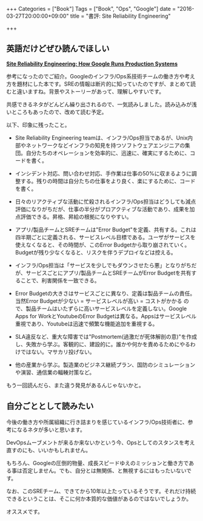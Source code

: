 +++
Categories = ["Book"]
Tags = ["Book", "Ops", "Google"]
date = "2016-03-27T20:00:00+09:00"
title = "書評: Site Reliability Engineering"

+++

## 英語だけどぜひ読んでほしい
**[Site Reliability Engineering: How Google Runs Production Systems](http://www.amazon.co.jp/Site-Reliability-Engineering-Production-Systems-ebook/dp/B01DCPXKZ6/ref=tmm_kin_swatch_0?_encoding=UTF8&qid=1459069692&sr=8-1)**

参考になったのでご紹介。Googleのインフラ/Ops系技術チームの働き方や考え方を題材にした本です。SREの情報は断片的に知っていたのですが、まとめて読むと違いますね。背景やストーリーがあって、理解しやすいです。

共感できるネタがどんどん繰り出されるので、一気読みしました。読み込みが浅いところもあったので、改めて読む予定。

以下、印象に残ったこと。

* Site Reliability Engineering teamは、インフラ/Ops担当であるが、Unix内部やネットワークなどインフラの知見を持つソフトウェアエンジニアの集団。自分たちのオペレーションを効率的に、迅速に、確実にするために、コードを書く。

* インシデント対応、問い合わせ対応、手作業は仕事の50%に収まるように調整する。残りの時間は自分たちの仕事をより良く、楽にするために、コードを書く。

* 日々のリアクティブな活動に忙殺されるインフラ/Ops担当はどうしても減点評価になりがちだが、仕事の半分がプロアクティブな活動であり、成果を加点評価できる。昇格、昇給の根拠になりやすい。

* アプリ/製品チームとSREチームは"Error Budget"を定義、共有する。これは四半期ごとに定義される、サービスレベル目標である。ユーザがサービスを使えなくなると、その時間が、このError Budgetから取り崩されていく。Budgetが残り少なくなると、リスクを伴うデプロイなどは控える。

* インフラ/Ops担当は「サービスを少しでもダウンさせたら悪」となりがちだが、サービスごとにアプリ/製品チームとSREチームがError Budgetを共有することで、利害関係を一致できる。

* Error Budgetの大きさはサービスごとに異なり、定義は製品チームの責任。当然Error Budgetが少ない = サービスレベルが高い = コストがかかる ので、製品チームはいたずらに高いサービスレベルを定義しない。Google Apps for WorkとYoutubeのError Budgetは異なる。Appsはサービスレベル重視であり、Youtubeは迅速で頻繁な機能追加を重視する。

* SLA違反など、重大な障害では"Postmortem(過激だが死体解剖の意)"を作成し、失敗から学ぶ。客観的に、建設的に。誰かや何かを責めるためにやるわけではない。マサカリ投げない。

* 他の産業から学ぶ。製造業のビジネス継続プラン、国防のシミュレーションや演習、通信業の輻輳対策など。

もう一回読んだら、また違う発見があるんじゃないかと。

## 自分ごととして読みたい
今後の働き方や所属組織に行き詰まりを感じているインフラ/Ops技術者に、参考になるネタが多いと思います。

DevOpsムーブメントが来るか来ないかという今、Opsとしてのスタンスを考え直すのにも、いいかもしれません。

もちろん、Googleの圧倒的物量、成長スピードゆえのミッションと働き方である事は否定しません。でも、自分とは無関係、と無視するにはもったいないです。

なお、このSREチーム、できてから10年以上たっているそうです。それだけ持続できるということは、そこに何か本質的な価値があるのではないでしょうか。

オススメです。
